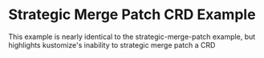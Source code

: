 # Strategic Merge Patch CRD Example

This example is nearly identical to the strategic-merge-patch example, but highlights kustomize's inability to strategic merge patch a CRD